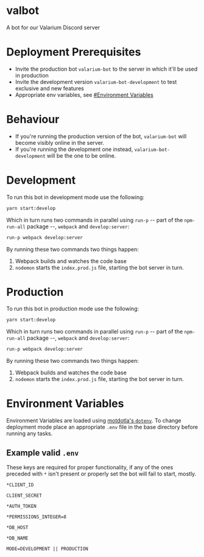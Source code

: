 # valbot
A bot for our Valarium Discord server

# Deployment Prerequisites
- Invite the production bot `valarium-bot` to the server in which it'll be used in production
- Invite the development version `valarium-bot-development` to test exclusive and new features
- Appropriate env variables, see [#Environment Variables](#Environment-Variables)

# Behaviour
- If you're running the production version of the bot, `valarium-bot` will become visibly online in the server. 
- If you're running the development one instead, `valarium-bot-development` will be the one to be online.

# Development
To run this bot in development mode use the following: 

```bash
yarn start:develop
```
Which in turn runs two commands in parallel using `run-p` -- part of the `npm-run-all` package --, `webpack` and `develop:server`:

```bash
run-p webpack develop:server
```

By running these two commands two things happen:
1. Webpack builds and watches the code base
2. `nodemon` starts the `index.prod.js` file, starting the bot server in turn. 

# Production
To run this bot in production mode use the following: 

```bash
yarn start:develop
```
Which in turn runs two commands in parallel using `run-p` -- part of the `npm-run-all` package --, `webpack` and `develop:server`:

```bash
run-p webpack develop:server
```

By running these two commands two things happen:
1. Webpack builds and watches the code base
2. `nodemon` starts the `index.prod.js` file, starting the bot server in turn. 

# Environment Variables
Environment Variables are loaded using [motdotla's `dotenv`](https://github.com/motdotla/dotenv). To change deployment mode place an appropriate `.env` file in the base directory before running any tasks. 

## Example valid `.env`
These keys are required for proper functionality, if any of the ones preceded with `*` isn't present or properly set the bot will fail to start, mostly.
```env
*CLIENT_ID

CLIENT_SECRET

*AUTH_TOKEN

*PERMISSIONS_INTEGER=8

*DB_HOST

*DB_NAME

MODE=DEVELOPMENT || PRODUCTION
```